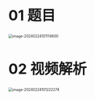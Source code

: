 # 01 题目

<img src="https://cvp.oss-cn-shanghai.aliyuncs.com/picgo/202402241011656.png" alt="image-20240224101114600" style="zoom:50%;" />



# 02 视频解析

<img src="https://cvp.oss-cn-shanghai.aliyuncs.com/picgo/202402241012361.png" alt="image-20240224101222274" style="zoom:50%;" />